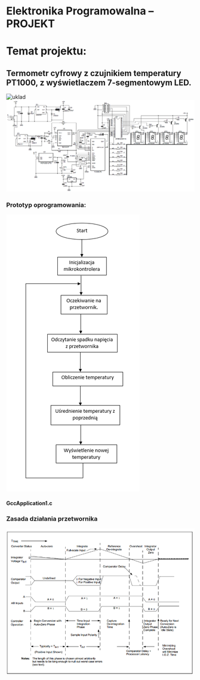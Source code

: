 # Elektronika Programowalna – PROJEKT

# Temat projektu:
## Termometr cyfrowy z czujnikiem temperatury PT1000, z wyświetlaczem 7-segmentowym LED.

![uklad](/doc/uklad.png.png)
![Scheme](/doc/schemat.png)

### Prototyp oprogramowania:
![Algorytm](/doc/algorytm.png)

#### GccApplication1.c

### Zasada działania przetwornika 
![Przetwornik](/doc/przetwornik.png)
